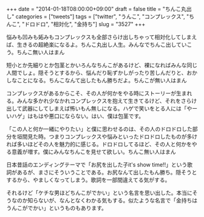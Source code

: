 +++
date = "2014-01-18T08:00:00+09:00"
draft = false
title = "ちんこ丸出し"
categories = ["tweets"]
tags = ["twitter", "うんこ", "コンプレックス", "ちんこ", "ドロドロ", "相対化", "金持ち"]
slug = "3527"
+++

悩みも凹みも妬みもコンプレックスも全部さらけ出しちゃって相対化してしまえば、生きるの超絶楽になるよ。ちんこ丸出し人生。みんなでちんこ出していこう。ちんこ無い人はまん

短小とか先細りとか包茎とかいろんなちんこがあるけど、裸になればみんな同じ人間でしょ。隠そうとするから、悩んだり恥ずかしがったり苦しんだりと、おかしなことになる。ちんこなんて出したもん勝ちだよ。ちんこが無い人はまん

コンプレックスがあるからこそ、その人が何かをやる時にストーリーが生まれる。みんな多かれ少なかれコンプレックスを抱えて生きてるけど、それをさらけ出して武器にしてしまえば怖いもん無しになる。ハゲで笑いをとる人には「やーいハゲ」はもはや悪口にならない。はい、僕は包茎です。

「この人と何か一緒にやりたい」と僕に思わせるのは、その人のドロドロした部分を垣間見た時。つまりコンプレックスや悩みといったドロドロしたものが多ければ多いほどその人を魅力的に感じる。ドロドロしてるほど、その人と何かをやる意義が増す。僕にみんなちんこを見せて欲しい。ちんこ無い人はまん

日本昔話のエンディングテーマで「お尻を出した子it's show time!!」という歌詞があるが、まさにそういうことである。お尻なんて出したもん勝ち。隠そうとするから、やましくなってしまう。歌詞を一部間違えてる気がする。

それるけど「ケチな男ほどちんこがでかい」という名言を思い出した。本当にそうなのか知らないが、なんとなくわかる気もする。似たような名言で「金持ちはうんこがでかい」というものもあります。

